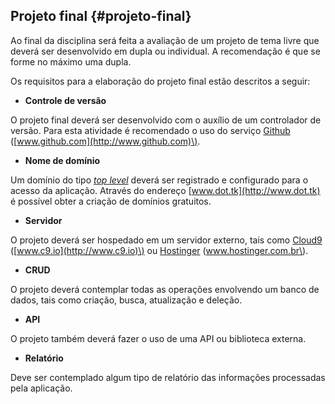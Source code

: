 ## Projeto final {#projeto-final}

Ao final da disciplina será feita a avaliação de um projeto de tema livre que deverá ser desenvolvido em dupla ou individual. A recomendação é que se forme no máximo uma dupla.

Os requisitos para a elaboração do projeto final estão descritos a seguir:

* **Controle de versão**

O projeto final deverá ser desenvolvido com o auxílio de um controlador de versão. Para esta atividade é recomendado o uso do serviço [Github](http://github.com) \([www.github.com](http://www.github.com)\).

* **Nome de domínio**

Um domínio do tipo [_top level_](https://en.wikipedia.org/wiki/List_of_Internet_top-level_domains) deverá ser registrado e configurado para o acesso da aplicação. Através do endereço [www.dot.tk](http://www.dot.tk) é possível obter a criação de domínios gratuitos.

* **Servidor**

O projeto deverá ser hospedado em um servidor externo, tais como [Cloud9](http://c9.io) \([www.c9.io](http://www.c9.io)\) ou [Hostinger](http://www.hostinger.com.br) \(www.hostinger.com.br\).

* **CRUD**

O projeto deverá contemplar todas as operações envolvendo um banco de dados, tais como criação, busca, atualização e deleção.

* **API**

O projeto também deverá fazer o uso de uma API ou biblioteca externa.

* **Relatório**

Deve ser contemplado algum tipo de relatório das informações processadas pela aplicação.

